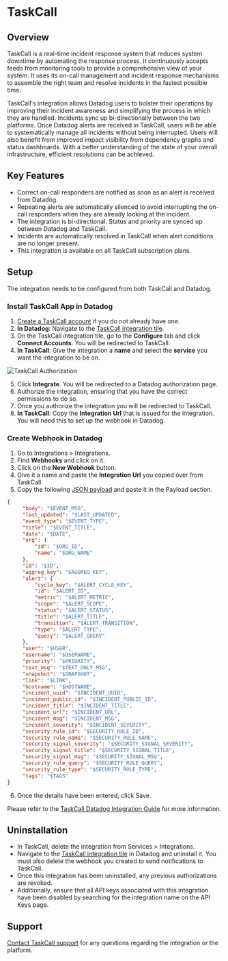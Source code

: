 # TaskCall

## Overview

TaskCall is a real-time incident response system that reduces system downtime by automating the response process. It continuously accepts feeds from monitoring tools to provide a comprehensive view of your system. It uses its on-call management and incident response mechanisms to assemble the right team and resolve incidents in the fastest possible time.

TaskCall's integration allows Datadog users to bolster their operations by improving their incident awareness and simplifying the process in which they are handled. Incidents sync up bi-directionally between the two platforms. Once Datadog alerts are received in TaskCall, users will be able to systematically manage all incidents without being interrupted. Users will also benefit from improved impact visibility from dependency graphs and status dashboards. With a better understanding of the state of your overall infrastructure, efficient resolutions can be achieved.


## Key Features

- Correct on-call responders are notified as soon as an alert is received from Datadog.
- Repeating alerts are automatically silenced to avoid interrupting the on-call responders when they are already looking at the incident.
- The integration is bi-directional. Status and priority are synced up between Datadog and TaskCall.
- Incidents are automatically resolved in TaskCall when alert conditions are no longer present.
- This integration is available on all TaskCall subscription plans.


## Setup

The integration needs to be configured from both TaskCall and Datadog.

### Install TaskCall App in Datadog

1. [Create a TaskCall account][1] if you do not already have one.
2. **In Datadog**: Navigate to the [TaskCall integration tile][6].
3. On the TaskCall integration tile, go to the **Configure** tab and click **Connect Accounts**. You will be redirected to TaskCall.
4. **In TaskCall**: Give the integration a **name** and select the **service** you want the integration to be on.

![TaskCall Authorization][5]

5. Click **Integrate**. You will be redirected to a Datadog authorization page.
6. Authorize the integration, ensuring that you have the correct permissions to do so.
7. Once you authorize the integration you will be redirected to TaskCall.
8. **In TaskCall**: Copy the **Integration Url** that is issued for the integration. You will need this to set up the webhook in Datadog.

### Create Webhook in Datadog

1. Go to Integrations > Integrations.
2. Find **Webhooks** and click on it.
3. Click on the **New Webhook** button.
4. Give it a name and paste the **Integration Url** you copied over from TaskCall.
5. Copy the following [JSON payload][2] and paste it in the Payload section.
```json
{
     "body": "$EVENT_MSG",
     "last_updated": "$LAST_UPDATED",
     "event_type": "$EVENT_TYPE",
     "title": "$EVENT_TITLE",
     "date": "$DATE",
     "org": {
         "id": "$ORG_ID",
         "name": "$ORG_NAME"
     },
     "id": "$ID",
     "aggreg_key": "$AGGREG_KEY",
     "alert": {
         "cycle_key": "$ALERT_CYCLE_KEY",
         "id": "$ALERT_ID",
         "metric": "$ALERT_METRIC",
         "scope": "$ALERT_SCOPE",
         "status": "$ALERT_STATUS",
         "title": "$ALERT_TITLE",
         "transition": "$ALERT_TRANSITION",
         "type": "$ALERT_TYPE",
         "query": "$ALERT_QUERY"
     },
     "user": "$USER",
     "username": "$USERNAME",
     "priority": "$PRIORITY",
     "text_msg": "$TEXT_ONLY_MSG",
     "snapshot": "$SNAPSHOT",
     "link": "$LINK",
     "hostname": "$HOSTNAME",
     "incident_uuid": "$INCIDENT_UUID",
     "incident_public_id": "$INCIDENT_PUBLIC_ID",
     "incident_title": "$INCIDENT_TITLE",
     "incident_url": "$INCIDENT_URL",
     "incident_msg": "$INCIDENT_MSG",
     "incident_severity": "$INCIDENT_SEVERITY",
     "security_rule_id": "$SECURITY_RULE_ID",
     "security_rule_name": "$SECURITY_RULE_NAME",
     "security_signal_severity": "$SECURITY_SIGNAL_SEVERITY",
     "security_signal_title": "$SECURITY_SIGNAL_TITLE",
     "security_signal_msg": "$SECURITY_SIGNAL_MSG",
     "security_rule_query": "$SECURITY_RULE_QUERY",
     "security_rule_type": "$SECURITY_RULE_TYPE",
     "tags": "$TAGS"
}
```
6. Once the details have been entered, click Save.

Please refer to the [TaskCall Datadog Integration Guide][3] for more information.

## Uninstallation

- In TaskCall, delete the integration from Services > Integrations.
- Navigate to the [TaskCall integration tile][6] in Datadog and uninstall it. You must also delete the webhook you created to send notifications to TaskCall.
- Once this integration has been uninstalled, any previous authorizations are revoked.
- Additionally, ensure that all API keys associated with this integration have been disabled by searching for the integration name on the API Keys page.


## Support

[Contact TaskCall support][4] for any questions regarding the integration or the platform.


[1]: https://app.us.taskcallapp.com/register
[2]: https://docs.taskcallapp.com/integrations/v1/datadog-integration-guide#in-datadog
[3]: https://docs.taskcallapp.com/integrations/v1/datadog-integration-guide
[4]: https://www.taskcallapp.com/contact-us
[5]: https://taskcallapp.com/images/vendors/datadog/DatadogTaskCallAuthorization.png
[6]: https://app.datadoghq.com/integrations/taskcall